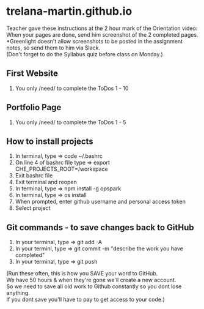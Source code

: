 # trelana-martin.github.io
Teacher gave these instructions at the 2 hour mark of the Orientation video: <br>
When your pages are done, send him screenshot of the 2 completed pages. <br>
*Greenlight doesn't allow screenshots to be posted in the assignment notes, so send them to him via Slack. <br>
(Don't forget to do the Syllabus quiz before class on Monday.)

## First Website
1) You only /need/ to complete the ToDos 1 - 10

## Portfolio Page
1) You only /need/ to complete the ToDos 1 - 5

## How to install projects
1) In terminal, type => code ~/.bashrc
2) On line 4 of bashrc file type => export CHE_PROJECTS_ROOT=/workspace
3) Exit bashrc file
4) Exit terminal and reopen
5) In terminal, type => npm install -g opspark
6) In terminal, type => os install
7) When prompted, enter github username and personal access token
8) Select project

## Git commands - to save changes back to GitHub
1) In your terminal, type => git add -A
2) In your terminl, type => git commit -m "describe the work you have completed"
3) In your terminal, type => git push  <br>
<p>
(Run these often, this is how you SAVE your word to GitHub.  <br>
We have 50 hours & when they're gone we'll create a new account. <br>
So we need to save all old work to Github constantly so you dont lose anything. <br>
If you dont save you'll have to pay to get access to your code.) <br>



